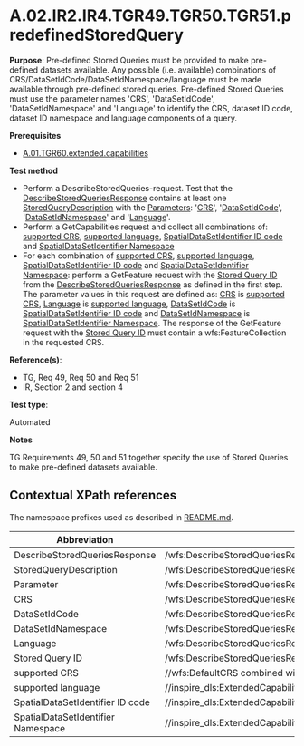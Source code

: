 # A.02.IR2.IR4.TGR49.TGR50.TGR51.predefinedStoredQuery

**Purpose**:
Pre-defined Stored Queries must be provided to make pre-defined datasets available. Any possible (i.e. available) combinations of CRS/DataSetIdCode/DataSetIdNamespace/language must be made available through pre-defined stored queries. Pre-defined Stored Queries must use the parameter names 'CRS', 'DataSetIdCode', 'DataSetIdNamespace' and 'Language' to identify the CRS, dataset ID code, dataset ID namespace and language components of a query.

**Prerequisites**

* [A.01.TGR60.extended.capabilities](A.01.TGR60.extended.capabilities.md)

**Test method**

* Perform a DescribeStoredQueries-request. Test that the [DescribeStoredQueriesResponse](#DescribeStoredQueriesResponse) contains at least one [StoredQueryDescription](#StoredQueryDescription) with the [Parameters](#Parameter): '[CRS](#CRS)', '[DataSetIdCode](#DataSetIdCode)', '[DataSetIdNamespace](#DataSetIdNamespace)' and '[Language](#Language)'.
* Perform a GetCapabilities request and collect all combinations of: [supported CRS](#supportedCRS), [supported language](#supportedLanguage), [SpatialDataSetIdentifier ID code](#SpatialDataSetIdentifierCode) and [SpatialDataSetIdentifier Namespace](#SpatialDataSetIdentifierNamespace)
* For each combination of [supported CRS](#supportedCRS), [supported language](#supportedLanguage), [SpatialDataSetIdentifier ID code](#SpatialDataSetIdentifierCode) and [SpatialDataSetIdentifier Namespace](#SpatialDataSetIdentifierNamespace): perform a GetFeature request with the [Stored Query ID](#storedQueryId) from the [DescribeStoredQueriesResponse](#DescribeStoredQueriesResponse) as defined in the first step. The parameter values in this request are defined as: [CRS](#CRS) is [supported CRS](#supportedCRS), [Language](#Language) is [supported language](#supportedLanguage), [DataSetIdCode](#DataSetIdCode) is [SpatialDataSetIdentifier ID code](#SpatialDataSetIdentifierCode) and [DataSetIdNamespace](#DataSetIdNamespace) is [SpatialDataSetIdentifier Namespace](#SpatialDataSetIdentifierNamespace). The response of the GetFeature request with the [Stored Query ID](#storedQueryId) must contain a wfs:FeatureCollection in the requested CRS.


**Reference(s)**:

* TG, Req 49, Req 50 and Req 51
* IR, Section 2 and section 4

**Test type**:

Automated

**Notes**

TG Requirements 49, 50 and 51 together specify the use of Stored Queries to make pre-defined datasets available.

## Contextual XPath references

The namespace prefixes used as described in [README.md](README.md#namespaces).

Abbreviation                                               |  XPath expression
---------------------------------------------------------- | -------------------------------------------------------------------------
DescribeStoredQueriesResponse <a name="DescribeStoredQueriesResponse"></a> | /wfs:DescribeStoredQueriesResponse
StoredQueryDescription <a name="StoredQueryDescription"></a>| /wfs:DescribeStoredQueriesResponse/wfs:StoredQueryDescription
Parameter <a name="Parameter"></a>| /wfs:DescribeStoredQueriesResponse/wfs:StoredQueryDescription/wfs:Parameter
CRS <a name="CRS"></a> | /wfs:DescribeStoredQueriesResponse/wfs:StoredQueryDescription/wfs:Parameter[@name='CRS']
DataSetIdCode <a name="DataSetIdCode"></a> | /wfs:DescribeStoredQueriesResponse/wfs:StoredQueryDescription/wfs:Parameter[@name='DataSetIdCode']
DataSetIdNamespace <a name="DataSetIdNamespace"></a> | /wfs:DescribeStoredQueriesResponse/wfs:StoredQueryDescription/wfs:Parameter[@name='DataSetIdNamespace']
Language <a name="Language"></a> | /wfs:DescribeStoredQueriesResponse/wfs:StoredQueryDescription/wfs:Parameter[@name='Language']
Stored Query ID <a name="storedQueryId"></a> | /wfs:DescribeStoredQueriesResponse/wfs:StoredQueryDescription/@id
supported CRS <a name="supportedCRS"></a> | //wfs:DefaultCRS combined with //wfs:OtherCRS
supported language <a name="supportedLanguage"></a> | //inspire_dls:ExtendedCapabilities/inspire_common:SupportedLanguages/inspire_common:SupportedLanguage/inspire_common:Language
SpatialDataSetIdentifier ID code <a name="SpatialDataSetIdentifierCode"></a> | //inspire_dls:ExtendedCapabilities/inspire_dls:SpatialDataSetIdentifier/inspire_common:Code
SpatialDataSetIdentifier Namespace <a name="SpatialDataSetIdentifierNamespace"></a>| //inspire_dls:ExtendedCapabilities/inspire_dls:SpatialDataSetIdentifier/inspire_common:Namespace

